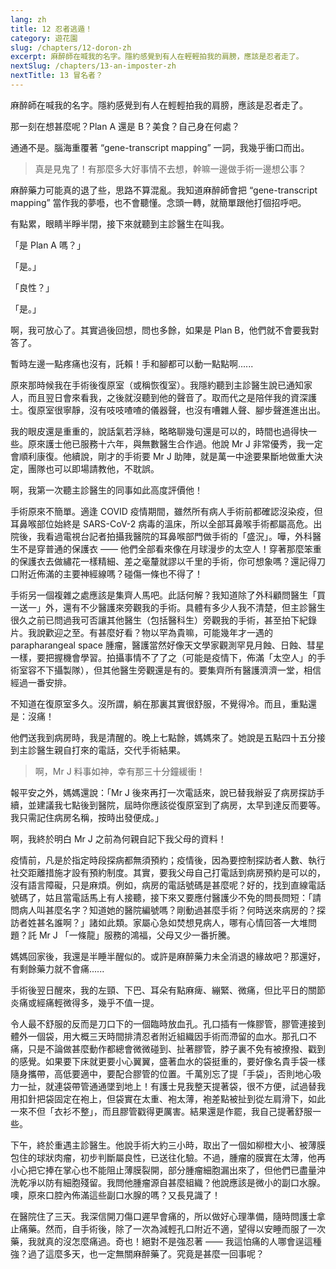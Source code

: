 ```yaml
---
lang: zh
title: 12 忍者逃遁！
category: 遊花園
slug: /chapters/12-doron-zh
excerpt: 麻醉師在喊我的名字。隱約感覺到有人在輕輕拍我的肩膀，應該是忍者走了。
nextSlug: /chapters/13-an-imposter-zh
nextTitle: 13 冒名者？
---
```


<p class="cn">麻醉師在喊我的名字。隱約感覺到有人在輕輕拍我的肩膀，應該是忍者走了。
 
<p class="cn">那一刻在想甚麼呢？Plan A 還是 B？美食？自己身在何處？
 
<p class="cn">通通不是。腦海重覆著 “gene-transcript mapping” 一詞，我幾乎衝口而出。
 
<blockquote class="cn">真是見鬼了！有那麼多大好事情不去想，幹嘛一邊做手術一邊想公事？</blockquote>
 
<p class="cn">麻醉藥力可能真的退了些，思路不算混亂。我知道麻醉師會把 “gene-transcript mapping” 當作我的夢囈，也不會聽懂。念頭一轉，就簡單跟他打個招呼吧。
 
<p class="cn">有點累，眼睛半睜半閉，接下來就聽到主診醫生在叫我。
 
<p class="cn">「是 Plan A 嗎？」
<p class="cn">「是。」

<p class="cn">「良性？」
<p class="cn">「是。」

<p class="cn">啊，我可放心了。其實過後回想，問也多餘，如果是 Plan B，他們就不會要我對答了。

<p class="cn">暫時左邊一點疼痛也沒有，託賴！手和腳都可以動一點點啊......

<p class="cn">原來那時候我在手術後復原室（或稱恢復室）。我隱約聽到主診醫生說已通知家人，而且翌日會來看我，之後就沒聽到他的聲音了。取而代之是陪伴我的資深護士。復原室很寧靜，沒有吱吱喳喳的儀器聲，也沒有嘈雜人聲、腳步聲進進出出。

<p class="cn">我的眼皮還是重重的，說話氣若浮絲，略略聊幾句還是可以的，時間也過得快一些。原來護士他已服務十六年，與無數醫生合作過。他說 Mr J 非常優秀，我一定會順利康復。他續說，剛才的手術要 Mr J 助陣，就是萬一中途要果斷地做重大決定，團隊也可以即場請教他，不耽誤。

<p class="cn">啊，我第一次聽主診醫生的同事如此高度評價他！

<p class="cn">手術原來不簡單。適逢 COVID 疫情期間，雖然所有病人手術前都確認沒染疫，但耳鼻喉部位始終是 SARS-CoV-2 病毒的溫床，所以全部耳鼻喉手術都屬高危。出院後，我看過電視台記者拍攝我醫院的耳鼻喉部門做手術的「盛況」。嘩，外科醫生不是穿普通的保護衣 —— 他們全部看來像在月球漫步的太空人！穿著那麼笨重的保護衣去做繡花一樣精細、差之毫釐就謬以千里的手術，你可想象嗎？還記得刀口附近佈滿的主要神經線嗎？碰傷一條也不得了！

<p class="cn">手術另一個複雜之處應該是集齊人馬吧。此話何解？我知道除了外科顧問醫生「買一送一」外，還有不少醫護來旁觀我的手術。具體有多少人我不清楚，但主診醫生很久之前已問過我可否讓其他醫生（包括醫科生）旁觀我的手術，甚至拍下紀錄片。我說歡迎之至。有甚麼好看？物以罕為貴嘛，可能幾年才一遇的 parapharangeal space 腫瘤，醫護當然好像天文學家觀測罕見月蝕、日蝕、彗星一樣，要把握機會學習。拍攝事情不了了之（可能是疫情下，佈滿「太空人」的手術室容不下攝製隊），但其他醫生旁觀還是有的。要集齊所有醫護濟濟一堂，相信經過一番安排。

<p class="cn">不知道在復原室多久。沒所謂，躺在那裏其實很舒服，不覺得冷。而且，重點還是：沒痛！

<p class="cn">他們送我到病房時，我是清醒的。晚上七點餘，媽媽來了。她說是五點四十五分接到主診醫生親自打來的電話，交代手術結果。

<blockquote class="cn">啊，Mr J 料事如神，幸有那三十分鐘緩衝！</blockquote>

<p class="cn">報平安之外，媽媽還說：「Mr J 後來再打一次電話來，說已替我辦妥了病房探訪手續，並建議我七點後到醫院，屆時你應該從復原室到了病房，太早到達反而要等。我只需記住病房名稱，按時出發便成。」

<p class="cn">啊，我終於明白 Mr J 之前為何親自記下我父母的資料！

<p class="cn">疫情前，凡是於指定時段探病都無須預約；疫情後，因為要控制探訪者人數、執行社交距離措施才設有預約制度。其實，要我父母自己打電話到病房預約是可以的，沒有語言障礙，只是麻煩。例如，病房的電話號碼是甚麼呢？好的，找到直線電話號碼了，姑且當電話馬上有人接聽，接下來又要應付醫護少不免的問長問短：「請問病人叫甚麼名字？知道她的醫院編號嗎？剛動過甚麼手術？何時送來病房的？探訪者姓甚名誰啊？」諸如此類。家屬心急如焚想見病人，哪有心情回答一大堆問題？託 Mr J 「一條龍」服務的鴻福，父母又少一番折騰。

<p class="cn">媽媽回家後，我還是半睡半醒似的。或許是麻醉藥力未全消退的緣故吧？那還好，有剩餘藥力就不會痛......

<p class="cn">手術後翌日醒來，我的左頸、下巴、耳朵有點麻痺、繃緊、微痛，但比平日的關節炎痛或經痛輕微得多，幾乎不值一提。

<p class="cn">令人最不舒服的反而是刀口下的一個臨時放血孔。孔口插有一條膠管，膠管連接到體外一個袋，用大概三天時間排清忍者附近組織因手術而滯留的血水。那孔口不痛，只是不論做甚麼動作都總會微微碰到、扯著膠管，脖子裏不免有被撩撥、戳到的感覺。如果要下床就更要小心翼翼，盛著血水的袋挺重的，要好像名貴手袋一樣隨身攜帶，高低要適中，要配合膠管的位置。千萬別忘了提「手袋」，否則地心吸力一扯，就連袋帶管通通墜到地上！有護士見我整天提著袋，很不方便，試過替我用扣針把袋固定在袍上，但袋實在太重、袍太薄，袍差點被扯到從左肩滑下，如此一來不但「衣衫不整」，而且膠管戳得更厲害。結果還是作罷，我自己提著舒服一些。

<p class="cn">下午，終於重遇主診醫生。他說手術大約三小時，取出了一個如柳橙大小、被薄膜包住的球狀肉瘤，初步判斷屬良性，已送往化驗。不過，腫瘤的膜實在太薄，他再小心把它捧在掌心也不能阻止薄膜裂開，部分腫瘤細胞漏出來了，但他們已盡量沖洗乾凈以防有細胞殘留。我問他腫瘤源自甚麼組織？他說應該是微小的副口水腺。噢，原來口腔內佈滿這些副口水腺的嗎？又長見識了！

<p class="cn">在醫院住了三天。我深信開刀傷口遲早會痛的，所以做好心理準備，隨時問護士拿止痛藥。然而，自手術後，除了一次為減輕孔口附近不適，望得以安睡而服了一次藥，我就真的沒怎麼痛過。奇也！絕對不是強忍著 —— 我這怕痛的人哪會逞這種強？過了這麼多天，也一定無關麻醉藥了。究竟是甚麼一回事呢？
